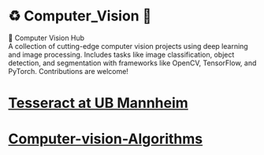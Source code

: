 #  ♻ Computer_Vision 📸
📸 Computer Vision Hub <br>  A collection of cutting-edge computer vision projects using deep learning and image processing. Includes tasks like image classification, object detection, and segmentation with frameworks like OpenCV, TensorFlow, and PyTorch. Contributions are welcome!

 # [Tesseract at UB Mannheim](https://github.com/UB-Mannheim/tesseract/wiki)
 # [Computer-vision-Algorithms](https://github.com/edward-wq/books/blob/master/Algorithms.pdf)
